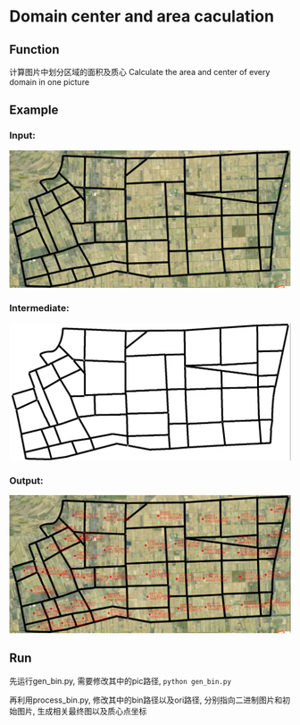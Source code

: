 # Domain center and area caculation
## Function
计算图片中划分区域的面积及质心
Calculate the area and center of every domain in one picture
## Example
### Input:
![input](/example/pic7.png)
### Intermediate:
![intermediate](example/pic7_bin.png)
### Output:
![Output](example/pic7_final.png)
## Run
先运行gen_bin.py, 需要修改其中的pic路径, `python gen_bin.py`

再利用process_bin.py, 修改其中的bin路径以及ori路径, 分别指向二进制图片和初始图片, 生成相关最终图以及质心点坐标
